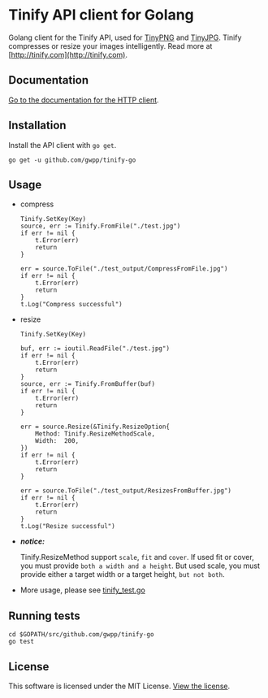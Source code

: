 # Tinify API client for Golang

Golang client for the Tinify API, used for [TinyPNG](https://tinypng.com) and [TinyJPG](https://tinyjpg.com). Tinify compresses or resize your images intelligently. Read more at [http://tinify.com](http://tinify.com).

## Documentation

[Go to the documentation for the HTTP client](https://tinypng.com/developers/reference).

## Installation

Install the API client with `go get`.

```shell
go get -u github.com/gwpp/tinify-go
```

## Usage

- compress
    ```golang
    Tinify.SetKey(Key)
    source, err := Tinify.FromFile("./test.jpg")
    if err != nil {
        t.Error(err)
        return
    }

    err = source.ToFile("./test_output/CompressFromFile.jpg")
    if err != nil {
        t.Error(err)
        return
    }
    t.Log("Compress successful")
    ```

- resize
    ```golang
    Tinify.SetKey(Key)

    buf, err := ioutil.ReadFile("./test.jpg")
    if err != nil {
        t.Error(err)
        return
    }
    source, err := Tinify.FromBuffer(buf)
    if err != nil {
        t.Error(err)
        return
    }

    err = source.Resize(&Tinify.ResizeOption{
        Method: Tinify.ResizeMethodScale,
        Width:  200,
    })
    if err != nil {
        t.Error(err)
        return
    }

    err = source.ToFile("./test_output/ResizesFromBuffer.jpg")
    if err != nil {
        t.Error(err)
        return
    }
    t.Log("Resize successful")
    ```

- ***notice:***

    Tinify.ResizeMethod support `scale`, `fit` and `cover`. If used fit or cover, you must provide `both a width and a height`. But used scale, you must provide either a target width or a target height, `but not both`.


- More usage, please see [tinify_test.go](./tinify_test.go)

## Running tests

```shell
cd $GOPATH/src/github.com/gwpp/tinify-go
go test
```

## License

This software is licensed under the MIT License. [View the license](LICENSE).
